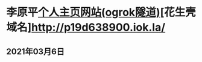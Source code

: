 # 李原平[个人主页网站(ogrok隧道)](http://liyuanping.free.idcfengye.com/)[花生壳域名]http://p19d638900.iok.la/
## 2021年03月6日
